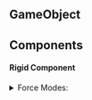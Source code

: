 ## GameObject
## Components
#### Rigid Component
<details>
  - <summary>Force Modes:</summary>
  <img src="https://github.com/dvcdung/unity_learning_materials/blob/master/force-modes.png" alt="forcemodes" width="500"/>
</details>
